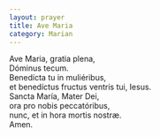 ```yaml
---
layout: prayer
title: Ave Maria
category: Marian
---
```

Ave Maria, gratia plena,  
Dóminus tecum.  
Benedícta tu in muliéribus,  
et benedíctus fructus ventris tui, Iesus.  
Sancta María, Mater Dei,  
ora pro nobis peccatóribus,  
nunc, et in hora mortis nostræ.  
Amen.